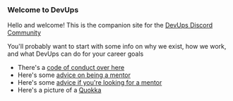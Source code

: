 ### Welcome to DevUps

Hello and welcome! This is the companion site for the [DevUps Discord Community](https://discord.gg/sjn6NZtAab)

You'll probably want to start with some info on why we exist, how we work, and what DevUps can do for your career goals

- There's a [code of conduct over here](code-of-conduct/)
- Here's some [advice on being a mentor](advice-for-mentors/)
- Here's some [advice if you're looking for a mentor](finding-a-mentor/)
- Here's a picture of a [Quokka](https://upload.wikimedia.org/wikipedia/commons/9/98/Quokka_Selfie.jpg)
